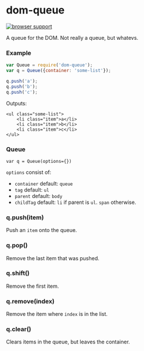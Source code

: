 dom-queue
=========
[![browser support](https://ci.testling.com/emkay/dom-queue.png)](https://ci.testling.com/emkay/dom-queue)

A queue for the DOM. Not really a queue, but whatevs.

### Example

```javascript
var Queue = require('dom-queue');
var q = Queue({container: 'some-list'});

q.push('a');
q.push('b');
q.push('c');
```

Outputs:
```
<ul class="some-list">
    <li class="item">a</li>
    <li class="item">b</li>
    <li class="item">c</li>
</ul>
```

### Queue

`var q = Queue(options={})`

`options` consist of:

* `container` default: `queue`
* `tag` default: `ul`
* `parent` default: `body`
* `childTag` default: `li` if parent is `ul`. `span` otherwise.

### q.push(item)

Push an `item` onto the queue.

### q.pop()

Remove the last item that was pushed.

### q.shift()

Remove the first item.

### q.remove(index)

Remove the item where `index` is in the list.

### q.clear()

Clears items in the queue, but leaves the container.
